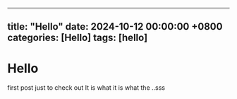 ----
title: "Hello"
date: 2024-10-12 00:00:00 +0800
categories: [Hello]
tags: [hello]
----

# Hello 

first post just to check out
It is what it is what the ..sss